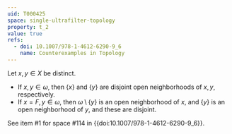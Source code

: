 ```yaml
---
uid: T000425
space: single-ultrafilter-topology
property: t_2
value: true
refs:
  - doi: 10.1007/978-1-4612-6290-9_6
    name: Counterexamples in Topology
---
```

Let $x,y \in X$ be distinct.

* If $x,y \in \omega$, then $\{ x \}$ and $\{ y \}$ are disjoint open neighborhoods of $x,y$, respectively.
* If $x = F, y \in \omega$, then $\omega \setminus \{ y \}$ is an open neighborhood of $x$, and $\{ y \}$ is an open neighborhood of $y$, and these are disjoint.

See item #1 for space #114 in {{doi:10.1007/978-1-4612-6290-9_6}}.
